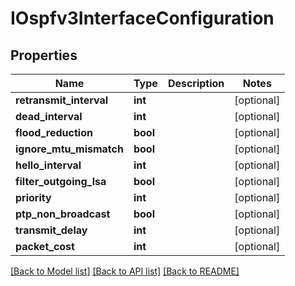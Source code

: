 # IOspfv3InterfaceConfiguration

## Properties
Name | Type | Description | Notes
------------ | ------------- | ------------- | -------------
**retransmit_interval** | **int** |  | [optional] 
**dead_interval** | **int** |  | [optional] 
**flood_reduction** | **bool** |  | [optional] 
**ignore_mtu_mismatch** | **bool** |  | [optional] 
**hello_interval** | **int** |  | [optional] 
**filter_outgoing_lsa** | **bool** |  | [optional] 
**priority** | **int** |  | [optional] 
**ptp_non_broadcast** | **bool** |  | [optional] 
**transmit_delay** | **int** |  | [optional] 
**packet_cost** | **int** |  | [optional] 

[[Back to Model list]](../README.md#documentation-for-models) [[Back to API list]](../README.md#documentation-for-api-endpoints) [[Back to README]](../README.md)


